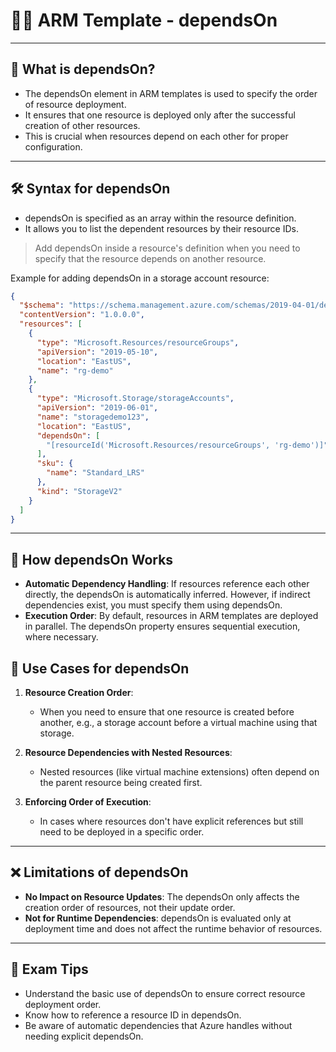 # 🧑‍💻 ARM Template - dependsOn

---

## 📌 What is dependsOn?

- The dependsOn element in ARM templates is used to specify the order of resource deployment.
- It ensures that one resource is deployed only after the successful creation of other resources.
- This is crucial when resources depend on each other for proper configuration.

---

## 🛠️ Syntax for dependsOn

- dependsOn is specified as an array within the resource definition.
- It allows you to list the dependent resources by their resource IDs.

> Add dependsOn inside a resource's definition when you need to specify that the resource depends on another resource.

Example for adding dependsOn in a storage account resource:

``` json
{
  "$schema": "https://schema.management.azure.com/schemas/2019-04-01/deploymentTemplate.json#",
  "contentVersion": "1.0.0.0",
  "resources": [
    {
      "type": "Microsoft.Resources/resourceGroups",
      "apiVersion": "2019-05-10",
      "location": "EastUS",
      "name": "rg-demo"
    },
    {
      "type": "Microsoft.Storage/storageAccounts",
      "apiVersion": "2019-06-01",
      "name": "storagedemo123",
      "location": "EastUS",
      "dependsOn": [
        "[resourceId('Microsoft.Resources/resourceGroups', 'rg-demo')]"
      ],
      "sku": {
        "name": "Standard_LRS"
      },
      "kind": "StorageV2"
    }
  ]
}
```

---

## 🧱 How dependsOn Works

- **Automatic Dependency Handling**: If resources reference each other directly, the dependsOn is automatically inferred. However, if indirect dependencies exist, you must specify them using dependsOn.
- **Execution Order**: By default, resources in ARM templates are deployed in parallel. The dependsOn property ensures sequential execution, where necessary.

## 🧠 Use Cases for dependsOn

1. **Resource Creation Order**:
   - When you need to ensure that one resource is created before another, e.g., a storage account before a virtual machine using that storage.
   
2. **Resource Dependencies with Nested Resources**:
   - Nested resources (like virtual machine extensions) often depend on the parent resource being created first.

3. **Enforcing Order of Execution**:
   - In cases where resources don't have explicit references but still need to be deployed in a specific order.


---

## ❌ Limitations of dependsOn

- **No Impact on Resource Updates**: The dependsOn only affects the creation order of resources, not their update order.
- **Not for Runtime Dependencies**: dependsOn is evaluated only at deployment time and does not affect the runtime behavior of resources.

---

## 🧠 Exam Tips

- Understand the basic use of dependsOn to ensure correct resource deployment order.
- Know how to reference a resource ID in dependsOn.
- Be aware of automatic dependencies that Azure handles without needing explicit dependsOn.

